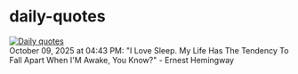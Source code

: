 # daily-quotes
[![Daily quotes](https://github.com/ceepu8/daily-quotes/actions/workflows/daily-quote.yml/badge.svg)](https://github.com/ceepu8/daily-quotes/actions/workflows/daily-quote.yml)<br/>
October 09, 2025 at 04:43 PM: "I Love Sleep. My Life Has The Tendency To Fall Apart When I'M Awake, You Know?" - Ernest Hemingway
